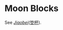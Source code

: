# Moon Blocks

See [_Jiaobei_](https://en.wikipedia.org/wiki/Jiaobei)([筊杯](https://zh.wikipedia.org/zh-hant/%E7%AD%8A%E6%9D%AF)).

